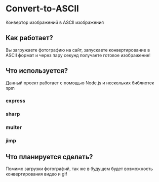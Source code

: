 # Convert-to-ASCII
Конвертор изображений в ASCII изображения

## Как работает?
Вы загружаете фотографию на сайт, запускаете конвертирование в ASCII формат и через пару секунд получаете готовое изображение!

## Что используется?
Данный проект работает с помощью Node.js и нескольких библиотек npm

### express

### sharp

### multer

### jimp

## Что планируется сделать?
Помимо загрузки фотографий, так же в будущем будет возможность конвертирования видео и gif

